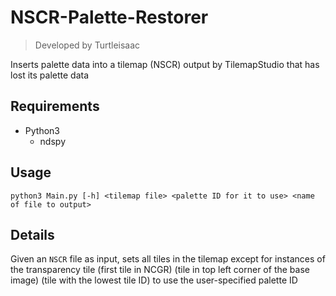 # NSCR-Palette-Restorer
> Developed by Turtleisaac

Inserts palette data into a tilemap (NSCR) output by TilemapStudio that has lost its palette data



## Requirements

* Python3
  * ndspy 

## Usage

```
python3 Main.py [-h] <tilemap file> <palette ID for it to use> <name of file to output>
```

## Details
Given an `NSCR` file as input, sets all tiles in the tilemap except for instances of the transparency tile (first tile in NCGR) (tile in top left corner of the base image) (tile with the lowest tile ID) to use the user-specified palette ID
